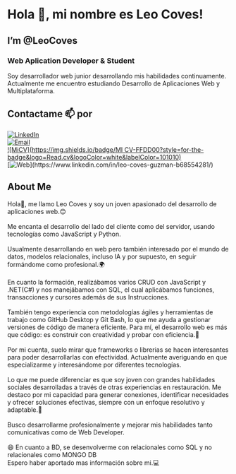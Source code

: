 # Hola 👋, mi nombre es Leo Coves!
## I’m @LeoCoves
### Web Aplication Developer & Student
Soy desarrollador web junior desarrollando mis habilidades continuamente.
Actualmente me encuentro estudiando Desarrollo de Aplicaciones Web y Multiplataforma.

## Contactame 📫 por 

[![LinkedIn](https://img.shields.io/badge/LinkedIn-Leo_Coves-0077B5?style=for-the-badge&logo=linkedin&logoColor=white&labelColor=101010)](https://www.linkedin.com/in/leo-coves-guzman-b68554281/)
</br>
[![Email](https://img.shields.io/badge/l.covesguzman@gmail.com-email_personal_(Contactame)-D14836?style=for-the-badge&logo=gmail&logoColor=white&labelColor=101010)](mailto:l.covesguzman@gmail.com)
</br>
[![MiCV](https://img.shields.io/badge/MI CV-FFDD00?style=for-the-badge&logo=Read.cv&logoColor=white&labelColor=101010)](https://drive.google.com/file/d/1tRNJMR05Zk7TmC13DrwC6nN7RhVCVpP2/view?usp=drivesdk)
<br>
[![Web](https://img.shields.io/badge/Web-LeoCoves(Sin_Desarrollar).com-14a1f0?style=for-the-badge&logo=dev.to&logoColor=white&labelColor=101010)](https://www.linkedin.com/in/leo-coves-guzman-b68554281/)

## About Me

Hola👋, me llamo Leo Coves y soy un joven apasionado del desarrollo de aplicaciones web.😊
</br>
</br>
Me encanta el desarrollo del lado del cliente como del servidor, usando tecnologías como JavaScript y Python. 
</br>
</br>
Usualmente desarrollando en web pero también interesado por el mundo de datos, modelos relacionales, incluso IA y por supuesto, en seguir formándome como profesional.🌍
</br>
</br>
En cuanto la formación, realizábamos varios CRUD con JavaScript y .NET(C#) y nos manejábamos con SQL, el cual aplicábamos funciones, transacciones y cursores además de sus Instrucciones.
</br>
</br>
También tengo experiencia con metodologías ágiles y herramientas de trabajo como GitHub Desktop y Git Bash, lo que me ayuda a gestionar versiones de código de manera eficiente. 
Para mí, el desarrollo web es más que código: es construir con creatividad y probar con eficiencia.🧠
</br>
</br>
Por mi cuenta, suelo mirar que frameworks o librerias se hacen interesantes para poder desarrollarlas con efectividad. Actualmente averiguando en que especializarme y interesándome por diferentes tecnologías. 
</br>
</br>
Lo que me puede diferenciar es que soy joven con grandes habilidades sociales desarrolladas a través de otras experiencias en restauración. Me destaco por mi capacidad para generar conexiones, identificar necesidades y ofrecer soluciones efectivas, siempre con un enfoque resolutivo y adaptable.🤝
</br>
</br>
Busco desarrollarme profesionalmente y mejorar mis habilidades tanto comunicativas como de Web Developer.
</br>
</br>
😄 En cuanto a BD, se desenvolverme con relacionales como SQL y no relacionales como MONGO DB
</br>
Espero haber aportado mas información sobre mi.💻

<!---
LeoCoves/LeoCoves is a ✨ special ✨ repository because its `README.md` (this file) appears on your GitHub profile.
You can click the Preview link to take a look at your changes.
--->
